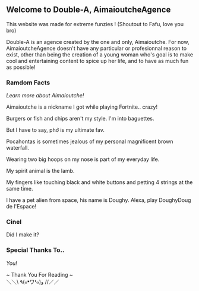 ## **Welcome to Double-A, AimaioutcheAgence**


This website was made for extreme funzies ! (Shoutout to Fafu, love you bro)

Double-A is an agence created by the one and only, Aimaioutche. For now, AimaioutcheAgence doesn't have any particular or profesionnal 
reason to exist, other than being the creation of a young woman who's goal is to make cool and entertaining content to spice up her 
life, and to have as much fun as possible!

### Ramdom Facts


_Learn more about Aimaioutche!_


 Aimaioutche is a nickname I got while playing Fortnite.. crazy!
 
 Burgers or fish and chips aren't my style. I'm into baguettes.
 
 But I have to say, phở is my ultimate fav.
 
 Pocahontas is sometimes jealous of my personal magnificent brown waterfall.
 
 Wearing two big hoops on my nose is part of my everyday life.
 
 My spirit animal is the lamb.
 
 My fingers like touching black and white buttons and petting 4 strings at the same time.
 
 I have a pet alien from space, his name is Doughy. Alexa, play DoughyDoug de l'Espace!
 
### Cinel


Did I make it?

### Special Thanks To..


_You!_                                                                                                                                   

 ~ Thank You For Reading ~                                                                                                         
   ＼＼\\ ٩(๑❛ワ❛๑)و //／／
